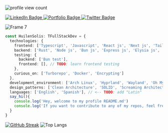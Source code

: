 ![profile view count](https://komarev.com/ghpvc/?username=huilensolis&color=539BF5)

<div>
  <a href="https://www.linkedin.com/in/huilensolis/">
    <img src="https://img.shields.io/badge/LinkedIn-blue?style=for-the-badge&logo=linkedin&logoColor=white" alt="LinkedIn Badge"/>
  </a>
  <a href="https://huilensolis.vercel.app/">
    <img src="https://img.shields.io/badge/Portfolio-blue?style=for-the-badge&logo=vercel" alt="Portfolio Badge"/>
  </a>
  <a href="https://twitter.com/solishuilen">
    <img src="https://img.shields.io/badge/Twitter-blue?style=for-the-badge&logo=twitter&logoColor=white" alt="Twitter Badge"/>
  </a>
</div>

![Frame 7](https://github.com/Huilensolis/Huilensolis/assets/113150193/60d80786-737f-4cf6-bdb9-9d0ede357644)


```ts
const HuilenSolis: TFullStackDev = {
  technologies: {
    frontend: ['Typescript', 'Javascript', 'React js', 'Next js', 'Tailwind CSS', 'Zustand', 'HTML', 'CSS'],
    backend: ['Rust', 'Node js', 'Bun js', 'Express js', 'Elysia js', 'JWT', 'SequelizeORM', 'DrizzleORM', 'PostgreSQL'],
    testing: {
      backend: ['Bun test'],
      frontend: [], // TODO: learn frontend testing
    },
    curious_on: ['Turborepo', 'Docker', 'Encrypting']
  },
  development_environment: ['Arch Linux', 'Hyprland', 'Wayland', 'Oh My Zsh', 'Wezterm', 'Nvim', 'Brave'],
  design_patterns: ['Clean Architecture', 'SOLID', 'Screaming Architecture'],
  languages: ['English', 'Spanish'], // <-- TODO: add "Latin"
  say_hi(){
    console.log('Hey, welcome to my profile README.md')
    console.log('If you want to contribute to any of my repos, feel free to open an issue and make a PR!')
  }
}
```
[![GitHub Streak](https://streak-stats.demolab.com?user=huilensolis&theme=catppuccin-macchiato&hide_border=true&hide_longest_streak=true)](https://git.io/streak-stats)
![Top Langs](https://github-readme-stats.vercel.app/api/top-langs/?username=huilensolis&layout=compact&theme=catppuccin_mocha&include_all_commits=true&langs_count=8&hide_border=true&card_width=345)  
